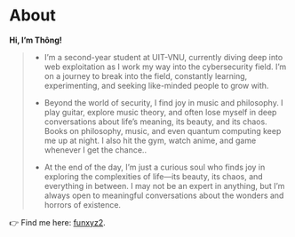 # About

**Hi, I’m Thông!**

>- I’m a second-year student at UIT-VNU, currently diving deep into web exploitation as I work my way into the cybersecurity field. I’m on a journey to break into the field, constantly learning, experimenting, and seeking like-minded people to grow with.
>
>- Beyond the world of security, I find joy in music and philosophy. I play guitar, explore music theory, and often lose myself in deep conversations about life’s meaning, its beauty, and its chaos. Books on philosophy, music, and even quantum computing keep me up at night. I also hit the gym, watch anime, and game whenever I get the chance..
>
>- At the end of the day, I’m just a curious soul who finds joy in exploring the complexities of life—its beauty, its chaos, and everything in between. I may not be an expert in anything, but I’m always open to meaningful conversations about the wonders and horrors of existence.

👉 Find me here: [funxyz2](https://www.linkedin.com/in/minh-thông-nguyễn-5b77b3285).

<!-- 

::github{repo="saicaca/fuwari"}

> ### Sources of images used in this site
> - [Unsplash](https://unsplash.com/)
> - [星と少女](https://www.pixiv.net/artworks/108916539) by [Stella](https://www.pixiv.net/users/93273965)
> - [Rabbit - v1.4 Showcase](https://civitai.com/posts/586908) by [Rabbit_YourMajesty](https://civitai.com/user/Rabbit_YourMajesty)
*/

-->
